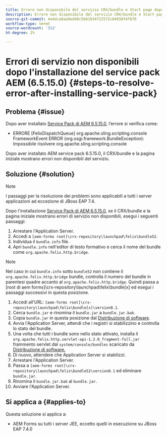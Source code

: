 ```yaml
---
title: Errore non disponibile del servizio CRX/bundle e Start page dopo l'installazione del service pack 6.5.15.0 più recente
description: Errore non disponibile del servizio CRX/bundle e Start page dopo l'installazione del service pack 6.5.15.0 più recente
source-git-commit: 4e4dca8ae8ed49c5b81934f22572c84938f4f676
workflow-type: tm+mt
source-wordcount: '312'
ht-degree: 2%

---
```



# Errori di servizio non disponibili dopo l&#39;installazione del service pack AEM (6.5.15.0) {#steps-to-resolve-error-after-installing-service-pack}

## Problema   {#issue}

Dopo aver installato [Service Pack di AEM 6.5.15.0](https://experience.adobe.com/#/downloads/content/software-distribution/en/aem.html?package=/content/software-distribution/en/details.html/content/dam/aem/public/adobe/packages/cq650/servicepack/aem-service-pkg-6.5.15.0.zip), l’errore si verifica come:
* ERRORE [FelixDispatchQueue] org.apache.sling.scripting.console FrameworkEvent ERROR (org.osgi.framework.BundleException): Impossibile risolvere org.apache.sling.scripting.console

Dopo aver installato AEM service pack 6.5.15.0, il CRX/bundle e la pagina iniziale mostrano errori non disponibili del servizio.

## Soluzione {#solution}

>[!NOTE]
>
>I passaggi per la risoluzione dei problemi sono applicabili a tutti i server applicazioni ad eccezione di JBoss EAP 7.4.

Dopo l&#39;installazione [Service Pack di AEM 6.5.15.0](https://experience.adobe.com/#/downloads/content/software-distribution/en/aem.html?package=/content/software-distribution/en/details.html/content/dam/aem/public/adobe/packages/cq650/servicepack/aem-service-pkg-6.5.15.0.zip), se il CRX/bundle e la pagina iniziale mostrano errori di servizio non disponibili, esegui i seguenti passaggi:

1. Arrestare l&#39;Application Server.
1. Accedi a `[aem-forms root]\crx-repository\launchpad\felix\bundle52`.
1. Individua il `bundle.info` file.
1. Apri `bundle.info` nell&#39;editor di testo formativo e cerca il nome del bundle come `org.apache.felix.http.bridge`.

>[!NOTE]
>
>Nel caso in cui `bundle.info` sotto `bundle52` non contiene il `org.apache.felix.http.bridge` bundle, controlla il numero del bundle in parentesi quadre accanto al `org.apache.felix.http.bridge`. Quindi passa a [root di aem forms]\crx-repository\launchpad\felix\bundle[x] ed esegui i passaggi successivi in questa posizione.

1. Accedi all’URL: `[aem-forms root]\crx-repository\launchpad\felix\bundle[x]\version0.1`.
1. Cerca `bundle.jar` e rinomina il `bundle.jar` a `bundle.jar.bak`.
1. Copia `bundle.jar` in questa posizione dal [Distribuzione di software](https://jira.corp.adobe.com/secure/attachment/9402702/bundle.jar).
1. Avvia l&#39;Application Server, attendi che i registri si stabilizzino e controlla lo stato del bundle.
1. Una volta che tutti i bundle sono nello stato attivato, installa il `org.apache.felix.http.servlet-api-1.2.0_fragment-full.jar` frammento servlet dal `system/console/bundles` scaricato da [Distribuzione di software.](https://jira.corp.adobe.com/secure/attachment/9396977/org.apache.felix.http.servlet-api-1.2.0_fragment_full.jar)
1. Di nuovo, attendere che Application Server si stabilizzi.
1. Arrestare l&#39;Application Server.
1. Passa a `[aem-forms root]\crx-repository\launchpad\felix\bundle52\version0.1` ed eliminare `bundle.jar`.
1. Rinomina il `bundle.jar.bak` al `bundle.jar`.
1. Avviare l&#39;Application Server.

## Si applica a {#applies-to}

Questa soluzione si applica a:
* AEM Forms su tutti i server JEE, eccetto quelli in esecuzione su JBoss EAP 7.4.0

